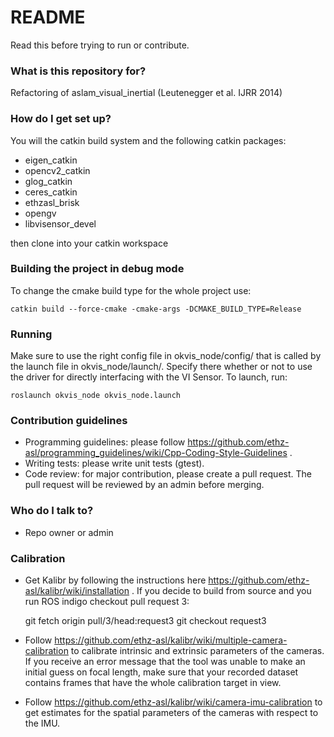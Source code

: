 # README #

Read this before trying to run or contribute.

### What is this repository for? ###

Refactoring of aslam_visual_inertial (Leutenegger et al. IJRR 2014)

### How do I get set up? ###

You will the catkin build system and the following catkin packages:

* eigen_catkin
* opencv2_catkin
* glog_catkin
* ceres_catkin
* ethzasl_brisk
* opengv
* libvisensor_devel

then clone into your catkin workspace

### Building the project in debug mode

To change the cmake build type for the whole project use:

    catkin build --force-cmake -cmake-args -DCMAKE_BUILD_TYPE=Release 
    
### Running

Make sure to use the right config file in okvis_node/config/ that is called by the launch file in okvis_node/launch/. Specify there whether or not to use the driver for directly interfacing with the VI Sensor.
To launch, run:

    roslaunch okvis_node okvis_node.launch

### Contribution guidelines ###

* Programming guidelines: please follow https://github.com/ethz-asl/programming_guidelines/wiki/Cpp-Coding-Style-Guidelines .
* Writing tests: please write unit tests (gtest).
* Code review: for major contribution, please create a pull request. The pull request will be reviewed by an admin before merging.

### Who do I talk to? ###

* Repo owner or admin

### Calibration ###

* Get Kalibr by following the instructions here https://github.com/ethz-asl/kalibr/wiki/installation . If you decide to build from source and you run ROS indigo checkout pull request 3:

    git fetch origin pull/3/head:request3
    git checkout request3

* Follow https://github.com/ethz-asl/kalibr/wiki/multiple-camera-calibration to calibrate intrinsic and extrinsic parameters of the cameras. If you receive an error message that the tool was unable to make an initial guess on focal length, make sure that your recorded dataset contains frames that have the whole calibration target in view.
* Follow https://github.com/ethz-asl/kalibr/wiki/camera-imu-calibration to get estimates for the spatial parameters of the cameras with respect to the IMU.
